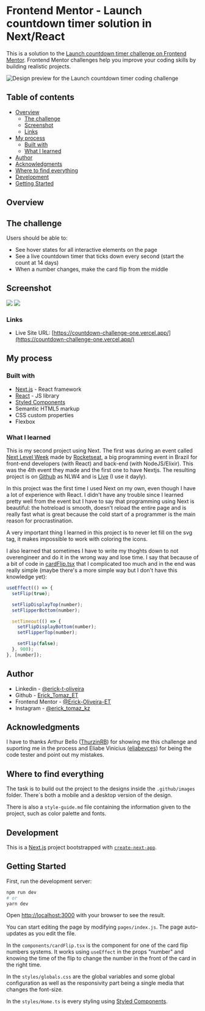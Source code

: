 # Frontend Mentor - Launch countdown timer solution in Next/React

This is a solution to the [Launch countdown timer challenge on Frontend Mentor](https://www.frontendmentor.io/challenges/launch-countdown-timer-N0XkGfyz-). Frontend Mentor challenges help you improve your coding skills by building realistic projects.

![Design preview for the Launch countdown timer coding challenge](./.github/images/desktop-preview.jpg)

## Table of contents

- [Overview](#overview)
  - [The challenge](#the-challenge)
  - [Screenshot](#screenshot)
  - [Links](#links)
- [My process](#my-process)
  - [Built with](#built-with)
  - [What I learned](#what-i-learned)
- [Author](#author)
- [Acknowledgments](#acknowledgments)
- [Where to find everything](#Where-to-find-everything)
- [Development](#Development)
- [Getting Started](#Getting-Started)

## Overview

## The challenge

Users should be able to:

- See hover states for all interactive elements on the page
- See a live countdown timer that ticks down every second (start the count at 14 days)
- When a number changes, make the card flip from the middle

## Screenshot

![](./.github/images/finished-mobile.png)
![](./.github/images/finished-desktop.png)

### Links

- Live Site URL: [https://countdown-challenge-one.vercel.app/](https://countdown-challenge-one.vercel.app/)

## My process

### Built with

- [Next.js](https://nextjs.org/) - React framework
- [React](https://reactjs.org/) - JS library
- [Styled Components](https://styled-components.com/)
- Semantic HTML5 markup
- CSS custom properties
- Flexbox

### What I learned

This is my second project using Next. The first was during an event called [Next Level Week](https://nextlevelweek.com/pre-nlw) made by [Rocketseat](https://rocketseat.com.br/), a big programming event in Brazil for front-end developers (with React) and back-end (with NodeJS/Elixir). This was the 4th event they made and the first one to have Nextjs. The resulting project is on [Github](https://github.com/Erick-Oliveira-ET/NLW4/tree/main/frontend-next) as NLW4 and is [Live](https://movit-et.vercel.app/) (I use it dayly).

In this project was the first time I used Next on my own, even though I have a lot of experience with React. I didn't have any trouble since I learned pretty well from the event but I have to say that programming using Next is beautiful: the hotreload is smooth, doesn't reload the entire page and is really fast what is great because the cold start of a programmer is the main reason for procrastination.

A very important thing I learned in this project is to never let fill on the svg tag, it makes impossible to work with coloring the icons.

I also learned that sometimes I have to write my thoghts down to not overengineer and do it in the wrong way and lose time. I say that because of a bit of code in [cardFlip.tsx](./components/cardFlip.tsx) that I complicated too much and in the end was really simple (maybe there's a more simple way but I don't have this knowledge yet):

```typescript
useEffect(() => {
  setFlip(true);

  setFlipDisplayTop(number);
  setFlipperBottom(number);

  setTimeout(() => {
    setFlipDisplayBottom(number);
    setFlipperTop(number);

    setFlip(false);
  }, 900);
}, [number]);
```

## Author

- Linkedin - [@erick-t-oliveira](https://www.linkedin.com/in/erick-t-oliveira/)
- Github - [Erick_Tomaz_ET](https://github.com/Erick-Oliveira-ET)
- Frontend Mentor - [@Erick-Oliveira-ET](https://www.frontendmentor.io/profile/Erick-Oliveira-ET)
- Instagram - [@erick_tomaz_kz](https://www.instagram.com/erick_tomaz_kz/)

## Acknowledgments

I have to thanks Arthur Bello ([ThurzinRB](https://github.com/ThurzinRB)) for showing me this challenge and suporting me in the process and Eliabe Vinicius ([eliabevces](https://github.com/eliabevces)) for being the code tester and point out my mistakes.

## Where to find everything

The task is to build out the project to the designs inside the `.github/images` folder. There`s both a mobile and a desktop version of the design.

There is also a `style-guide.md` file containing the information given to the project, such as color palette and fonts.

## Development

This is a [Next.js](https://nextjs.org/) project bootstrapped with [`create-next-app`](https://github.com/vercel/next.js/tree/canary/packages/create-next-app).

## Getting Started

First, run the development server:

```bash
npm run dev
# or
yarn dev
```

Open [http://localhost:3000](http://localhost:3000) with your browser to see the result.

You can start editing the page by modifying `pages/index.js`. The page auto-updates as you edit the file.

In the `components/cardFlip.tsx` is the component for one of the card flip numbers systems. It works using `useEffect` in the props "number" and knowing the time of the flip to change the number in the front of the card in the right time.

In the `styles/globals.css` are the global variables and some global configuration as well as the responsivity part being a single media that changes the font-size.

In the `styles/Home.ts` is every styling using [Styled Components](https://styled-components.com/).

